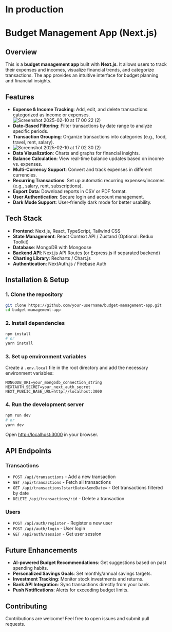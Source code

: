 # In production

# Budget Management App (Next.js)

## Overview

This is a **budget management app** built with **Next.js**. It allows users to track their expenses and incomes,
visualize financial trends, and categorize transactions. The app provides an intuitive interface for budget planning and
financial insights.

## Features

- **Expense & Income Tracking**: Add, edit, and delete transactions categorized as income or expenses.
![Screenshot 2025-02-10 at 17 00 22 (2)](https://github.com/user-attachments/assets/e57b5622-930f-4242-9f6b-7b965bc0acc8)
- **Date-Based Filtering**: Filter transactions by date range to analyze specific periods.
- **Transaction Grouping**: Organize transactions into categories (e.g., food, travel, rent, salary).
- ![Screenshot 2025-02-10 at 17 02 30 (2)](https://github.com/user-attachments/assets/794562cc-1058-4021-bb7c-88119cb6246d)
- **Data Visualization**: Charts and graphs for financial insights.
- **Balance Calculation**: View real-time balance updates based on income vs. expenses.
- **Multi-Currency Support**: Convert and track expenses in different currencies.
- **Recurring Transactions**: Set up automatic recurring expenses/incomes (e.g., salary, rent, subscriptions).
- **Export Data**: Download reports in CSV or PDF format.
- **User Authentication**: Secure login and account management.
- **Dark Mode Support**: User-friendly dark mode for better usability.

## Tech Stack

- **Frontend**: Next.js, React, TypeScript, Tailwind CSS
- **State Management**: React Context API / Zustand (Optional: Redux Toolkit)
- **Database**: MongoDB with Mongoose
- **Backend API**: Next.js API Routes (or Express.js if separated backend)
- **Charting Library**: Recharts / Chart.js
- **Authentication**: NextAuth.js / Firebase Auth

## Installation & Setup

### 1. Clone the repository

```bash
git clone https://github.com/your-username/budget-management-app.git
cd budget-management-app
```

### 2. Install dependencies

```bash
npm install
# or
yarn install
```

### 3. Set up environment variables

Create a `.env.local` file in the root directory and add the necessary environment variables:

```
MONGODB_URI=your_mongodb_connection_string
NEXTAUTH_SECRET=your_next_auth_secret
NEXT_PUBLIC_BASE_URL=http://localhost:3000
```

### 4. Run the development server

```bash
npm run dev
# or
yarn dev
```

Open [http://localhost:3000](http://localhost:3000) in your browser.

## API Endpoints

### Transactions

- `POST /api/transactions` - Add a new transaction
- `GET /api/transactions` - Fetch all transactions
- `GET /api/transactions?startDate=&endDate=` - Get transactions filtered by date
- `DELETE /api/transactions/:id` - Delete a transaction

### Users

- `POST /api/auth/register` - Register a new user
- `POST /api/auth/login` - User login
- `GET /api/auth/session` - Get user session

## Future Enhancements

- **AI-powered Budget Recommendations**: Get suggestions based on past spending habits.
- **Personalized Savings Goals**: Set monthly/annual savings targets.
- **Investment Tracking**: Monitor stock investments and returns.
- **Bank API Integration**: Sync transactions directly from your bank.
- **Push Notifications**: Alerts for exceeding budget limits.

## Contributing

Contributions are welcome! Feel free to open issues and submit pull requests.



